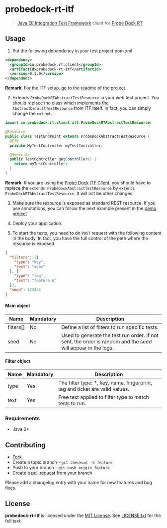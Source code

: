 # probedock-rt-itf

> [Java EE Integration Test Framework](https://github.com/probedock/jee-itf) client for [Probe Dock RT](https://github.com/probedock/probedock-rt).

## Usage

1. Put the following dependency in your test project pom.xml

  ```xml
  <dependency>
    <groupId>io.probedock.rt.client</groupId>
    <artifactId>probedock-rt-itf</artifactId>
    <version>0.1.0</version>
  </dependenc>
  ```
  
  **Remark**: For the ITF setup, go to the [readme](https://github.com/probedock/jee-itf) of the project.

2. Extends `ProbeDockRTAbstractTestResource` in your web test project. You should replace the class which implements the
`AbstractDefaultTestResource` from ITF itself. In fact, you can simply change the `extends`.

  ```java
  import io.probedock.rt.client.itf.ProbeDockRTAbstractTestResource;
  
  @Resource
  public class TestEndPoint extends ProbeDockAbstractTestResource {
    @EJB
    private MyTestController myTestController;
  
    @Override
    public TestController getController() {
      return myTestController;
    }
  }
  ```
  
  **Remark**: If you are using the [Probe Dock ITF Client](https://github.com/probedock/probedock-itf), you should have to
  replace the `extends ProbeDockAbstractTestResource` by `extends ProbeDockRTAbstractTestResource`. It will not be other
  changes.

3. Make sure the resource is exposed as standard REST resource. If you use annotations, you can follow the next example 
present in the [demo project](https://github.com/probedock/probedock-demo-itf/blob/master/probedock-demo-itf-test-war/src/main/java/io/probedock/demo/itf)

4. Deploy your application.

5. To start the tests, you need to do `POST` request with the following content in the body. In fact, you have the full
control of the path where the resource is exposed.

  ```json
  {
    "filters": [{
      "type": "key",
      "text": "agas"
    }, {
      "type": "tag",
      "text": "feature-a"
    }],
    "seed": 123456
  }
  ```

  #### Main object
  
  | Name         | Mandatory | Description |
  | ------------ | --------- | ----------- |
  | filters[]    | No        | Define a list of filters to run specific tests. |
  | seed         | No        | Used to generate the test run order. If not sent, the order is random and the seed will appear in the logs. |
  
  #### Filter object
  
  | Name         | Mandatory | Description |
  | ------------ | --------- | ----------- |
  | type         | Yes       | The filter type: *, key, name, fingerprint, tag and ticket are valid values. |
  | text         | Yes       | Free text applied to filter type to match tests to run. |

### Requirements

* Java 6+

## Contributing

* [Fork](https://help.github.com/articles/fork-a-repo)
* Create a topic branch - `git checkout -b feature`
* Push to your branch - `git push origin feature`
* Create a [pull request](http://help.github.com/pull-requests/) from your branch

Please add a changelog entry with your name for new features and bug fixes.

## License

**probedock-rt-itf** is licensed under the [MIT License](http://opensource.org/licenses/MIT).
See [LICENSE.txt](LICENSE.txt) for the full text.
